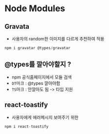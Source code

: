 # Node Modules

## Gravata

- 사용자의 random한 이미지를 다르게 추천하여 적용

```js
npm i gravatar @types/gravatar
```

## @types를 깔아야할지 ?

- npm 공식홈페이지에서 모듈 검색
- `DT`마크 : @types 깔아야함
- `TS`마크 : 안깔아도 됨 -> 타입 지원

## react-toastify


- 사용자에게 에러메시지 보여주기 위한

```js
npm i react-toastify
```